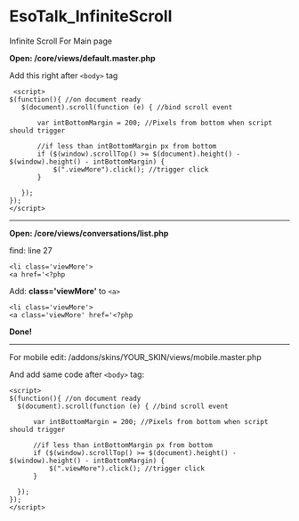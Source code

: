# EsoTalk_InfiniteScroll
Infinite Scroll For Main page

**Open: /core/views/default.master.php**

Add this right after ```<body>``` tag
  
 ```
  <script>
$(function(){ //on document ready
    $(document).scroll(function (e) { //bind scroll event

        var intBottomMargin = 200; //Pixels from bottom when script should trigger

        //if less than intBottomMargin px from bottom
        if ($(window).scrollTop() >= $(document).height() - $(window).height() - intBottomMargin) {
            $(".viewMore").click(); //trigger click
        }

    });
});
</script>
  ```
 ----------------- 

**Open: /core/views/conversations/list.php**

find: line 27
```
<li class='viewMore'>
<a href='<?php
```

Add: **class='viewMore'** to ```<a>```
```
<li class='viewMore'>
<a class='viewMore' href='<?php
```

**Done!**

----------------

For mobile edit: /addons/skins/YOUR_SKIN/views/mobile.master.php

And add same code after ```<body>``` tag:
  
  ```
  <script>
$(function(){ //on document ready
    $(document).scroll(function (e) { //bind scroll event

        var intBottomMargin = 200; //Pixels from bottom when script should trigger

        //if less than intBottomMargin px from bottom
        if ($(window).scrollTop() >= $(document).height() - $(window).height() - intBottomMargin) {
            $(".viewMore").click(); //trigger click
        }

    });
});
</script>
  ``` 

